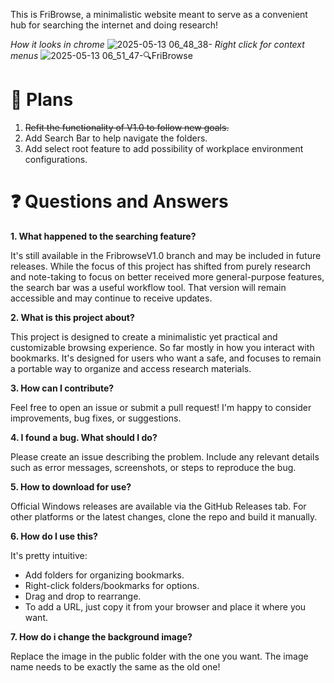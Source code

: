 This is FriBrowse, a minimalistic website meant to serve as a convenient hub for searching the internet and doing research!

*How it looks in chrome*
![2025-05-13 06_48_38-](https://github.com/user-attachments/assets/56577f1b-ee53-436a-858b-71c1d72b3c44)
*Right click for context menus*
![2025-05-13 06_51_47-🔍FriBrowse](https://github.com/user-attachments/assets/31aa2bea-8c97-4561-9842-0d4f2c06ea74)



# 🚧 Plans

1. ~~Refit the functionality of V1.0 to follow new goals.~~
2. Add Search Bar to help navigate the folders.
3. Add select root feature to add possibility of workplace environment configurations.

# ❓ Questions and Answers

**1. What happened to the searching feature?**

It's still available in the FribrowseV1.0 branch and may be included in future releases. While the focus of this project has shifted from purely research and note-taking to focus on better received more general-purpose features, the search bar was a useful workflow tool. That version will remain accessible and may continue to receive updates.

**2. What is this project about?**

This project is designed to create a minimalistic yet practical and customizable browsing experience. So far mostly in how you interact with bookmarks. It's designed for users who want a safe, and focuses to remain a portable way to organize and access research materials.

**3. How can I contribute?**

Feel free to open an issue or submit a pull request! I'm happy to consider improvements, bug fixes, or suggestions.

**4. I found a bug. What should I do?**

Please create an issue describing the problem. Include any relevant details such as error messages, screenshots, or steps to reproduce the bug.

**5. How to download for use?**

Official Windows releases are available via the GitHub Releases tab. For other platforms or the latest changes, clone the repo and build it manually.

**6. How do I use this?**

It's pretty intuitive:

- Add folders for organizing bookmarks.
- Right-click folders/bookmarks for options.
- Drag and drop to rearrange.
- To add a URL, just copy it from your browser and place it where you want.

**7. How do i change the background image?**

Replace the image in the public folder with the one you want. The image name needs to be exactly the same as the old one! 
